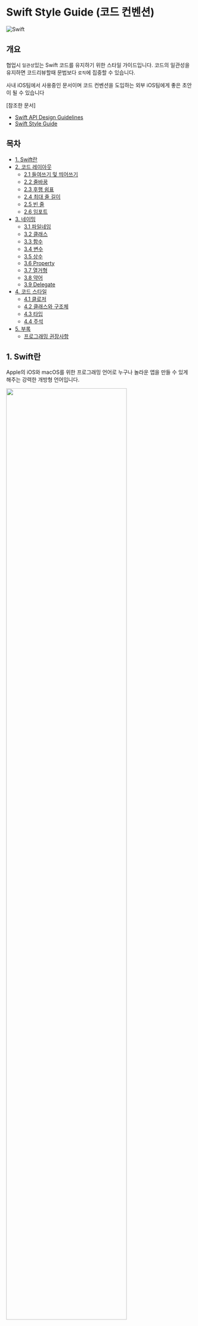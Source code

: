 Swift Style Guide (코드 컨벤션)
=================

![Swift](https://img.shields.io/badge/Swift-5.0-orange.svg)

## 개요
협업시 `일관성`있는 Swift 코드를 유지하기 위한 스타일 가이드입니다. 코드의 일관성을 유지하면 코드리뷰할때 문법보다 `로직`에 집중할 수 있습니다.

사내 iOS팀에서 사용중인 문서이며 코드 컨벤션을 도입하는 외부 iOS팀에게 좋은 초안이 될 수 있습니다

[참조한 문서]
- [Swift API Design Guidelines](https://swift.org/documentation/api-design-guidelines)
- [Swift Style Guide](https://google.github.io/swift/)

## 목차

- [1. Swift란](#1-Swift란)
- [2. 코드 레이아웃](#2-코드-레이아웃)
    - [2.1 들여쓰기 및 띄어쓰기](#21-들여쓰기-및-띄어쓰기)
    - [2.2 줄바꿈](#22-줄바꿈)
    - [2.3 후행 쉼표](#23-후행-쉼표)
    - [2.4 최대 줄 길이](#24-최대-줄-길이)
    - [2.5 빈 줄](#25-빈-줄)
    - [2.6 임포트](#26-임포트)
- [3. 네이밍](#3-네이밍)
    - [3.1 파일네임](#31-파일네임)
    - [3.2 클래스](#32-클래스)
    - [3.3 함수](#33-함수)
    - [3.4 변수](#34-변수)
    - [3.5 상수](#35-상수)
    - [3.6 Property](#36-Property)
    - [3.7 열거형](#37-열거형)
    - [3.8 약어](#38-약어)
    - [3.9 Delegate](#39-delegate)
- [4. 코드 스타일](#4-코드-스타일)
  - [4.1 클로저](#41-클로저)
  - [4.2 클래스와 구조체](#42-클래스와-구조체)
  - [4.3 타입](#43-타입)
  - [4.4 주석](#44-주석)
- [5. 부록](#5-부록)
  - [프로그래밍 권장사항](#프로그래밍-권장사항)

## 1. Swift란
Apple의 iOS와 macOS를 위한 프로그래밍 언어로 누구나 놀라운 앱을 만들 수 있게 해주는 강력한 개방형 언어입니다.  

<img width="80%" src="https://user-images.githubusercontent.com/25897138/172535490-a47d6858-46d3-4501-bb2e-800eb7597dcd.jpeg">


## 2. 코드 레이아웃

### 2.1 들여쓰기 및 띄어쓰기

- 들여쓰기에는 탭(tab)을 사용합니다.
- 콜론(`:`)을 쓸 때에는 콜론의 오른쪽에만 공백을 둡니다.

    ```swift
    let names: [String: String]?
    ```


### 2.2 줄바꿈

- 함수의 인자가 1개일 경우에는 아래와 같이 줄바꿈합니다.

    ```swift
    func configure(data: Data) {
        // doSomething()
    }
    ```

- 함수의 인자가 2개 이상일 경우에는 아래와 같이 줄바꿈합니다.

    ```swift
    func collectionView(
        _ collectionView: UICollectionView,      
        cellForItemAt indexPath: IndexPath       
    ) -> UICollectionViewCell {
        // doSomething()
    }

    func animationController(
        forPresented presented: UIViewController,
        presenting: UIViewController,
        source: UIViewController
    ) -> UIViewControllerAnimatedTransitioning? {
        // doSomething()
    }
    ```

- 함수의 인자가 1개일 경우에는 아래와 같이 줄바꿈합니다.

    ```swift
    let button = UIButton(type: .system)
    ```

- 함수의 인자가 2개 이상일 경우에는 파라미터 이름을 기준으로 줄바꿈합니다.

    ```swift
    let actionSheet = UIActionSheet(
        title: "정말 계정을 삭제하실 건가요?",
        delegate: self,
        cancelButtonTitle: "취소",
        destructiveButtonTitle: "삭제해주세요"
    )
    ```

    단, 파라미터에 클로저가 2개 이상 존재하는 경우에는 무조건 내려쓰기합니다.

    ```swift
    UIView.animate(
        withDuration: 0.25,
        animations: {
            // doSomething()
        }, 
        completion: { finished in
            // doSomething()
        }
    )
    ```

- `if let` 구문이 2가지 이상일 경우에는 줄바꿈하고 한 칸 들여씁니다.

    ```swift
    if let user = self.veryLongFunctionNameWhichReturnsOptionalUser(),
        let name = user.veryLongFunctionNameWhichReturnsOptionalName(),
        user.gender == .female {
      // ...
    } else {    // 이전 컨텍스트의 맺음 과 다음 컨텍스트의 시작은 한줄에 표현
        
    }
    ```
    
- `guard let` 구문이 2가지 이상일 경우에는 줄바꿈하고 한 칸 들여씁니다. `else`는 `guard`와 같은 들여쓰기를 적용합니다.

    ```swift
    guard let user = self.veryLongFunctionNameWhichReturnsOptionalUser(),
        let name = user.veryLongFunctionNameWhichReturnsOptionalName(),
        user.gender == .female
    else { // 이전 컨텍스트의 맺음 과 다음 컨텍스트의 시작은 한줄에 표현
        return 
    }
    ```


### 2.3 후행 쉼표
- 각 요소가 자체 줄에 배치되면 배열 및 사전 리터럴의 후행 쉼표가 필요합니다 . 이렇게하면 나중에 해당 리터럴에 항목을 추가 할 때 더러워집니다

    ```swift
    let configurationKeys = [
        "bufferSize",
        "compression",
        "encoding",             // ✅ GOOD.
    ]
    ```

    ```swift
    let configurationKeys = [
        "bufferSize",
        "compression",
        "encoding"              // ⛔️ AVOID.
    ]
    ```

### 2.4 최대 줄 길이

- 제약사항 없음


### 2.5 빈 줄

- 빈 줄에는 공백이 포함되지 않도록 합니다.
- 모든 파일은 빈 줄로 끝나도록 합니다.
- MARK 구문 위와 아래에는 공백이 필요합니다.

    ```swift
    // MARK: Layout

    override func layoutSubviews() {
        // doSomething()
    }

    // MARK: Actions

    override func menuButtonDidTap() {
        // doSomething()
    }
    ```
    
### 2.6 임포트

모듈 임포트는 알파벳 순으로 정렬합니다. 내장 프레임워크를 먼저 임포트하고, 빈 줄로 구분하여 서드파티 프레임워크를 임포트합니다.

```swift
import UIKit

import SwiftyColor
import SwiftyImage
import Then
import URLNavigator
```

## 3. 네이밍

### 3.1 파일네임

- 단일 유형을 포함하는 파일의 MyType이름은 MyType.swift입니다.
- MyType프로토콜에 적합성을 추가 하는 유형에 대한 단일 확장자를 포함하는 파일의 MyProtocol이름은 MyType+MyProtocol.swift입니다.
- 형식에 여러 가지 확장자를 포함하는 파일 MyType은 형식에 접두사, 중첩 형식 또는 기타 기능을 추가하는 것이 더 일반적입니다 MyType+. 예를 들면 다음과 같습니다 MyType+Extensions.swift.
- 공통 유형 또는 네임 스페이스 (예 : 전역 수학 함수 모음)로 범위가 지정되지 않은 관련 선언이 포함 된 파일은 설명 적으로 이름을 지정할 수 있습니다. 예를 들면 다음과 같습니다 Math.swift.


### 3.2 클래스

- 클래스 이름에는 UpperCamelCase를 사용합니다.
- 클래스 이름에는 접두사<sup>Prefix</sup>를 붙이지 않습니다.

### 3.3 함수

- 함수 이름에는 lowerCamelCase를 사용합니다.
- 함수 이름 앞에는 되도록이면 `get`을 붙이지 않습니다.

    **✅ 좋은 예:**

    ```swift
    func name(for user: User) -> String?
    ```

    **⛔️ 나쁜 예:**

    ```swift
    func getName(for user: User) -> String?
    ```

- Action 함수의 네이밍은 '주어 + 동사 + 목적어' 형태를 사용합니다.

    - *Tap(눌렀다 뗌)*은 `UIControlEvents`의 `.touchUpInside`에 대응하고, *Press(누름)*는 `.touchDown`에 대응합니다.
    - *will~*은 특정 행위가 일어나기 직전이고, *did~*는 특정 행위가 일어난 직후입니다.
    - *should~*는 일반적으로 `Bool`을 반환하는 함수에 사용됩니다.

    **✅ 좋은 예:**

    ```swift
    func backButtonDidTap() {
        // ...
    }
    ```

    **⛔️ 나쁜 예:**

    ```swift
    func back() {
        // ...
    }

    func pressBack() {
        // ...
    }
    ```

### 3.4 변수

- 변수 이름에는 lowerCamelCase를 사용합니다.

### 3.5 상수

- 상수 이름에는 lowerCamelCase를 사용합니다.

    **✅ 좋은 예:**

    ```swift
    let maximumNumberOfLines = 3
    ```

    **⛔️ 나쁜 예:**

    ```swift
    let kMaximumNumberOfLines = 3
    let MAX_LINES = 3
    ```

### 3.6 Property

- 선언 형식의 인스턴스를 반환하는 정적 및 클래스 속성에는 이름이 접미사로 붙지 않습니다.

    **✅ 좋은 예:**
    ```swift
    public class UIColor {
        public class var red: UIColor {         // GOOD.
            // ...
        }
    }

    public class URLSession {
        public class var shared: URLSession {   // GOOD.
            // ...
        }
    }
    ```

    **⛔️ 나쁜 예:**
    ```swift
    public class UIColor {
        public class var redColor: UIColor {            // AVOID.
            // ...
        }
    }

    public class URLSession {
        public class var sharedSession: URLSession {    // AVOID.
            // ...
        }
    }
    ```
    
### 3.7 열거형

- enum의 각 case에는 lowerCamelCase를 사용합니다.

    **✅ 좋은 예:**

    ```swift
    enum Result {
        case success
        case failure
    }
    ```
    
    **⛔️ 나쁜 예:**

    ```swift
    enum Result {
        case Success
        case Failure
    }
    ```

- 다음 예에서 사례는 기본 HTTP 상태 코드를 기반으로 숫자 순서로 정렬되며 빈 줄은 그룹을 구분하는 데 사용됩니다.

    ```swift
    public enum HTTPStatus: Int {  // ✅ GOOD.
        case ok = 200

        case badRequest = 400
        case notAuthorized = 401
        case paymentRequired = 402
        case forbidden = 403
        case notFound = 404

        case internalServerError = 500
    }
    ```
- 같은 열거 형의 다음 버전은 읽기가 어렵습니다. 사건이 사전 식으로 정렬되었지만 관련 값의 의미있는 그룹이 손실되었습니다.

    ```swift
    public enum HTTPStatus: Int { // ⛔️ AVOID.
        case badRequest = 400
        case forbidden = 403
        case internalServerError = 500
        case notAuthorized = 401
        case notFound = 404
        case ok = 200
        case paymentRequired = 402
    }
    ```





### 3.8 약어

- 약어로 시작하는 경우 소문자로 표기하고, 그 외의 경우에는 항상 대문자로 표기합니다.

    **✅ 좋은 예:**

    <pre>
    let user<strong>ID</strong>: Int?
    let <strong>html</strong>: String?
    let website<strong>URL</strong>: URL?
    let <strong>url</strong>String: String?
    </pre>

    **⛔️ 나쁜 예:**

    <pre>
    let user<strong>Id</strong>: Int?
    let <strong>HTML</strong>: String?
    let website<strong>Url</strong>: NSURL?
    let <strong>URL</strong>String: String?
    </pre>

### 3.9 Delegate

- Delegate 메서드는 프로토콜명으로 네임스페이스를 구분합니다.

    **✅ 좋은 예:**

    ```swift
    protocol UserCellDelegate {
        func userCellDidSetProfileImage(_ cell: UserCell)
        func userCell(_ cell: UserCell, didTapFollowButtonWith user: User)
    }
    ```

    **⛔️ 나쁜 예:**

    ```swift
    protocol UserCellDelegate {
        func didSetProfileImage()
        func followPressed(user: User)
    }
    ```
## 4. 코드 스타일

### 4.1 클로저

- 파라미터와 리턴 타입이 없는 Closure 정의시에는 `() -> Void`를 사용합니다.

    **✅ 좋은 예:**

    ```swift
    let completionBlock: (() -> Void)?
    ```

    **⛔️ 나쁜 예:**

    ```swift
    let completionBlock: (() -> ())?
    let completionBlock: ((Void) -> (Void))?
    ```

- Closure 정의시 파라미터에는 괄호를 사용하지 않습니다.

    **✅ 좋은 예:**

    ```swift
    { operation, response in
        // doSomething()
    }
    ```

    **⛔️ 나쁜 예:**

    ```swift
    { (operation, responseObject) in
        // doSomething()
    }
    ```

- Closure 정의시 가능한 경우 타입 정의를 생략합니다.

    **✅ 좋은 예**

    ```swift
    ...,
    completion: { finished in
        // doSomething()
    }
    ```

    **⛔️ 나쁜 예:**

    ```swift
    ...,
    completion: { (finished: Bool) -> Void in
        // doSomething()
    }
    ```

- Closure 호출시 또다른 유일한 Closure를 마지막 파라미터로 받는 경우, 파라미터 이름을 생략합니다.

    **✅ 좋은 예:**

    ```swift
    UIView.animate(withDuration: 0.5) {
        // doSomething()
    }
    ```

    **⛔️ 나쁜 예:**

    ```swift
    UIView.animate(withDuration: 0.5, animations: { () -> Void in
        // doSomething()
    })
    ```



- 후행 종결 구문으로 호출 된 함수가 다른 인수를 취하지 않으면 ()함수 이름 뒤에 빈 괄호 ( )가 존재 하지 않습니다 .

    **✅ 좋은 예:**
    
    ```swift
    let squares = [1, 2, 3].map { $0 * $0 }
    ```

    **⛔️ 나쁜 예:**

    ```swift
    let squares = [1, 2, 3].map({ $0 * $0 })
    let squares = [1, 2, 3].map() { $0 * $0 }
    ```



### 4.2 클래스와 구조체

- 클래스와 구조체 내부에서는 `self`를 명시적으로 사용합니다.

- 더이상 상속이 발생하지 않는 클래스는 항상 `final` 키워드로 선언합니다. (클래스)

- 프로토콜을 적용할 때에는 extension을 만들어서 관련된 메서드를 모아둡니다.

    **✅ 좋은 예:**

    ```swift
    final class MyViewController: UIViewController {
        // ...
    }

    // MARK: - UITableViewDataSource

    extension MyViewController: UITableViewDataSource {
        // ...
    }

    // MARK: - UITableViewDelegate

    extension MyViewController: UITableViewDelegate {
        // ...
    }
    ```

    **⛔️ 나쁜 예:**

    ```swift
    final class MyViewController: UIViewController, UITableViewDataSource, UITableViewDelegate {
      // ...
    }
    ```

### 4.3 타입

- `Array<T>`와 `Dictionary<T: U>` 보다는 `[T]`, `[T: U]`를 사용합니다.

    **✅ 좋은 예:**

    ```swift
    var messages: [String]?
    var names: [Int: String]?
    ```

    **⛔️ 나쁜 예:**

    ```swift
    var messages: Array<String>?
    var names: Dictionary<Int, String>?
    ```

### 4.4 주석

- `///`를 사용해서 문서화에 사용되는 주석을 남깁니다.

    ```swift
    /// 사용자 프로필을 그려주는 뷰
    class ProfileView: UIView {

        /// 사용자 닉네임을 그려주는 라벨
        var nameLabel: UILabel!
    }
    ```


- `// MARK:`를 사용해서 연관된 코드를 구분짓습니다.

    Objective-C에서 제공하는 `#pragma mark`와 같은 기능으로, 연관된 코드와 그렇지 않은 코드를 구분할 때 사용합니다.

    ```swift
    // MARK: Init

    override init(frame: CGRect) {
        // doSomething()
    }

    deinit {
        // doSomething()
    }


    // MARK: Layout

    override func layoutSubviews() {
        // doSomething()
    }


    // MARK: Actions

    override func menuButtonDidTap() {
        // doSomething()
    }
    ```

## 5. 부록

### 프로그래밍 권장사항

- 가능하다면 변수를 정의할 때 함께 초기화하도록 합니다. [Then](https://github.com/devxoul/Then)을 사용하면 초기화와 함께 속성을 지정할 수 있습니다.

    ```swift
    let label = UILabel().then {
      $0.textAlignment = .center
      $0.textColor = .black
      $0.text = "Hello, World!"
    }
    ```

- 상수를 정의할 때에는 `enum`를 만들어 비슷한 상수끼리 모아둡니다. 재사용성과 유지보수 측면에서 큰 향상을 가져옵니다. `struct` 대신 `enum`을 사용하는 이유는, 생성자가 제공되지 않는 자료형을 사용하기 위해서입니다. [CGFloatLiteral](https://github.com/devxoul/CGFloatLiteral)과 [SwiftyColor](https://github.com/devxoul/SwiftyColor)를 사용해서 코드를 단순화시킵니다.

    ```swift
    final class ProfileViewController: UIViewController {

        private enum Metric {
            static let profileImageViewLeft = 10.f
            static let profileImageViewRight = 10.f
            static let nameLabelTopBottom = 8.f
            static let bioLabelTop = 6.f
        }

        private enum Font {
            static let nameLabel = UIFont.boldSystemFont(ofSize: 14)
            static let bioLabel = UIFont.boldSystemFont(ofSize: 12)
        }

        private enum Color {
            static let nameLabelText = .h3c7ae5 
            static let bioLabelText = .h333333 ~ 70%
        }

    }
    ```

    이렇게 선언된 상수들은 다음과 같이 사용될 수 있습니다.

    ```swift
    self.profileImageView.frame.origin.x = Metric.profileImageViewLeft
    self.nameLabel.font = Font.nameLabel
    self.nameLabel.textColor = Color.nameLabelText
    ```

- 더이상 상속이 발생하지 않는 클래스는 항상 `final` 키워드로 선언합니다.

- 프로토콜을 적용할 때에는 extension을 만들어서 관련된 메서드를 모아둡니다.

    **✅ 좋은 예:**

    ```swift
    final class MyViewController: UIViewController {
        // ...
    }

    // MARK: - UITableViewDataSource

    extension MyViewController: UITableViewDataSource {
        // ...
    }

    // MARK: - UITableViewDelegate

    extension MyViewController: UITableViewDelegate {
        // ...
    }
    ```

    **⛔️ 나쁜 예:**

    ```swift
    final class MyViewController: UIViewController, UITableViewDataSource, UITableViewDelegate {
      // ...
    }
    ```
